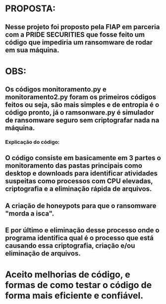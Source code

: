 # PROPOSTA:
## Nesse projeto foi proposto pela FIAP em parceria com a PRIDE SECURITIES que fosse feito um código que impediria um ransomware de rodar em sua máquina.

# OBS:
## Os códigos monitoramento.py e monitoramento2.py foram os primeiros códigos feitos ou seja, são mais simples e de entropia é o código pronto, já o ramsonware.py é simulador de ransomware seguro sem criptografar nada na máquina.

### Explicação do código:
## O código consiste em basicamente em 3 partes o monitoramento das pastas principais como desktop e downloads para identificar atividades suspeitas como processos com CPU elevadas, criptografia e a eliminação rápida de arquivos.
## A criação de honeypots para que o ransomware "morda a isca".
## E por último e eliminação desse processo onde o programa identifica qual é o processo que está causando essa criptografia, criação e/ou eliminação de arquivos.

# Aceito melhorias de código, e formas de como testar o código de forma mais eficiente e confiável.
